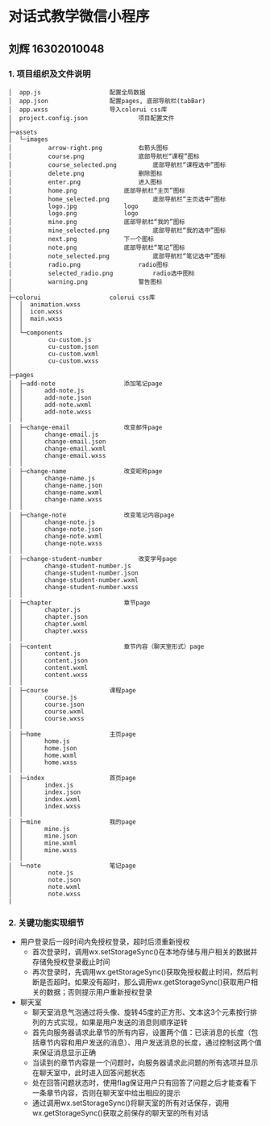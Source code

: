 # 对话式教学微信小程序
## 刘辉 16302010048

### 1. 项目组织及文件说明
```
│  app.js					配置全局数据
│  app.json					配置pages, 底部导航栏(tabBar)
│  app.wxss					导入colorui css库
│  project.config.json				项目配置文件
│  
├─assets
│  └─images
│          arrow-right.png			右箭头图标
│          course.png				底部导航栏“课程”图标
│          course_selected.png			底部导航栏“课程选中”图标
│          delete.png				删除图标
│          enter.png				进入图标
│          home.png				底部导航栏“主页”图标
│          home_selected.png			底部导航栏“主页选中”图标
│          logo.jpg				logo
│          logo.png				logo
│          mine.png				底部导航栏“我的”图标
│          mine_selected.png			底部导航栏“我的选中”图标
│          next.png				下一个图标
│          note.png				底部导航栏“笔记”图标
│          note_selected.png			底部导航栏“笔记选中”图标
│          radio.png				radio图标
│          selected_radio.png			radio选中图标
│          warning.png				警告图标
│          
├─colorui					colorui css库
│  │  animation.wxss
│  │  icon.wxss
│  │  main.wxss
│  │  
│  └─components
│          cu-custom.js
│          cu-custom.json
│          cu-custom.wxml
│          cu-custom.wxss
│          
├─pages
│  ├─add-note					添加笔记page
│  │      add-note.js
│  │      add-note.json
│  │      add-note.wxml
│  │      add-note.wxss
│  │      
│  ├─change-email				改变邮件page
│  │      change-email.js
│  │      change-email.json
│  │      change-email.wxml
│  │      change-email.wxss
│  │      
│  ├─change-name				改变昵称page
│  │      change-name.js
│  │      change-name.json
│  │      change-name.wxml
│  │      change-name.wxss
│  │      
│  ├─change-note				改变笔记内容page
│  │      change-note.js
│  │      change-note.json
│  │      change-note.wxml
│  │      change-note.wxss
│  │      
│  ├─change-student-number			改变学号page
│  │      change-student-number.js
│  │      change-student-number.json
│  │      change-student-number.wxml
│  │      change-student-number.wxss
│  │      
│  ├─chapter					章节page
│  │      chapter.js
│  │      chapter.json
│  │      chapter.wxml
│  │      chapter.wxss
│  │      
│  ├─content					章节内容（聊天室形式）page
│  │      content.js
│  │      content.json
│  │      content.wxml
│  │      content.wxss
│  │      
│  ├─course					课程page
│  │      course.js
│  │      course.json
│  │      course.wxml
│  │      course.wxss
│  │      
│  ├─home					主页page
│  │      home.js
│  │      home.json
│  │      home.wxml
│  │      home.wxss
│  │      
│  ├─index					首页page
│  │      index.js
│  │      index.json
│  │      index.wxml
│  │      index.wxss
│  │      
│  ├─mine					我的page
│  │      mine.js
│  │      mine.json
│  │      mine.wxml
│  │      mine.wxss
│  │      
│  └─note					笔记page
│          note.js
│          note.json
│          note.wxml
│          note.wxss
|
```

### 2. 关键功能实现细节
+ 用户登录后一段时间内免授权登录，超时后须重新授权
	+ 首次登录时，调用wx.setStorageSync()在本地存储与用户相关的数据并存储免授权登录截止时间
	+ 再次登录时，先调用wx.getStorageSync()获取免授权截止时间，然后判断是否超时。如果没有超时，那么调用wx.getStorageSync()获取用户相关的数据；否则提示用户重新授权登录
+ 聊天室
	+ 聊天室消息气泡通过将头像、旋转45度的正方形、文本这3个元素按行排列的方式实现，如果是用户发送的消息则顺序逆转
	+ 首先向服务器请求此章节的所有内容，设置两个值：已读消息的长度（包括章节内容和用户发送的消息）、用户发送消息的长度，通过控制这两个值来保证消息显示正确
	+ 当读到的章节内容是一个问题时，向服务器请求此问题的所有选项并显示在聊天室中，此时进入回答问题状态
	+ 处在回答问题状态时，使用flag保证用户只有回答了问题之后才能查看下一条章节内容，否则在聊天室中给出相应的提示
	+ 通过调用wx.setStorageSync()将聊天室的所有对话保存，调用wx.getStorageSync()获取之前保存的聊天室的所有对话
